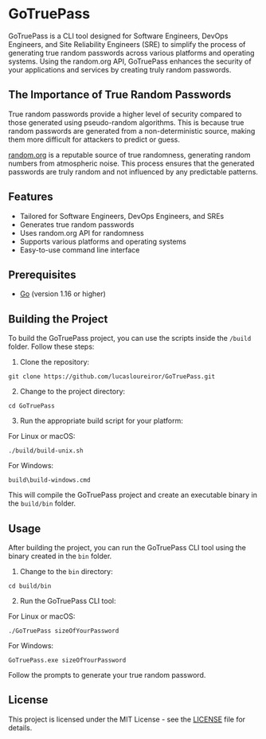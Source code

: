 # GoTruePass

GoTruePass is a CLI tool designed for Software Engineers, DevOps Engineers, and Site Reliability Engineers (SRE) to simplify the process of generating true random passwords across various platforms and operating systems. Using the random.org API, GoTruePass enhances the security of your applications and services by creating truly random passwords.

## The Importance of True Random Passwords

True random passwords provide a higher level of security compared to those generated using pseudo-random algorithms. This is because true random passwords are generated from a non-deterministic source, making them more difficult for attackers to predict or guess.

[random.org](https://www.random.org/) is a reputable source of true randomness, generating random numbers from atmospheric noise. This process ensures that the generated passwords are truly random and not influenced by any predictable patterns.

## Features

- Tailored for Software Engineers, DevOps Engineers, and SREs
- Generates true random passwords
- Uses random.org API for randomness
- Supports various platforms and operating systems
- Easy-to-use command line interface

## Prerequisites

- [Go](https://golang.org/doc/install) (version 1.16 or higher)

## Building the Project

To build the GoTruePass project, you can use the scripts inside the `/build` folder. Follow these steps:

1. Clone the repository:

```
git clone https://github.com/lucasloureiror/GoTruePass.git
```

2. Change to the project directory:

```
cd GoTruePass
```

3. Run the appropriate build script for your platform:

For Linux or macOS:

```
./build/build-unix.sh
```

For Windows:

```
build\build-windows.cmd
```

This will compile the GoTruePass project and create an executable binary in the `build/bin` folder.

## Usage

After building the project, you can run the GoTruePass CLI tool using the binary created in the `bin` folder.

1. Change to the `bin` directory:

```
cd build/bin
```

2. Run the GoTruePass CLI tool:

For Linux or macOS:

```
./GoTruePass sizeOfYourPassword
```

For Windows:

```
GoTruePass.exe sizeOfYourPassword
```

Follow the prompts to generate your true random password.

## License

This project is licensed under the MIT License - see the [LICENSE](LICENSE) file for details.

